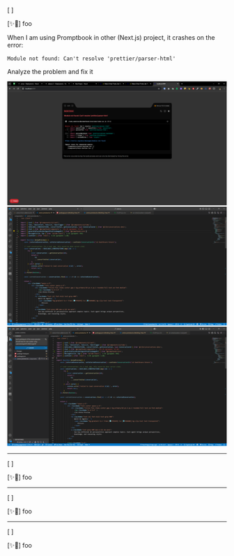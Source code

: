 [ ]

[✨🎡] foo

When I am using Promptbook in other (Next.js) project, it crashes on the error:

```
Module not found: Can't resolve 'prettier/parser-html'
```

Analyze the problem and fix it

![alt text](screenshots/2025-09-0050-promptbook-import-crash-2.png)
![alt text](screenshots/2025-09-0050-promptbook-import-crash-1.png)
![alt text](screenshots/2025-09-0050-promptbook-import-crash.png)

---

[ ]

[✨🎡] foo

---

[ ]

[✨🎡] foo

---

[ ]

[✨🎡] foo

